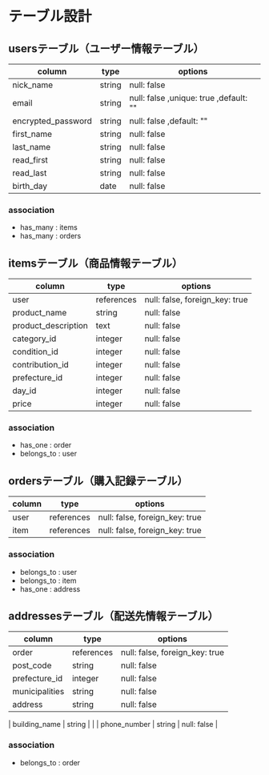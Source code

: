 
# テーブル設計

## usersテーブル（ユーザー情報テーブル）

| column             | type   | options                                 |
| ------------------ | ------ | --------------------------------------- |
| nick_name          | string | null: false                             |
| email              | string | null: false ,unique: true ,default: ""  |
| encrypted_password | string | null: false ,default: ""                |
| first_name         | string | null: false                             |
| last_name          | string | null: false                             |
| read_first         | string | null: false                             |
| read_last          | string | null: false                             |
| birth_day          | date   | null: false                             |
### association
- has_many : items
- has_many : orders


## itemsテーブル（商品情報テーブル）

| column                   | type       | options                       |
| ------------------------ | ---------- | ----------------------------- |
| user                     | references | null: false, foreign_key: true|
| product_name             | string     | null: false                   |
| product_description      | text       | null: false                   |
| category_id              | integer    | null: false                   |
| condition_id             | integer    | null: false                   |
| contribution_id          | integer    | null: false                   |
| prefecture_id            | integer    | null: false                   |
| day_id                   | integer    | null: false                   |
| price                    | integer    | null: false                   |
### association
- has_one : order
- belongs_to : user


## ordersテーブル（購入記録テーブル）

| column | type       | options                        |
| ------ | ---------- | ------------------------------ |
| user   | references | null: false, foreign_key: true |
| item   | references | null: false, foreign_key: true |
### association
- belongs_to : user
- belongs_to : item
- has_one : address


## addressesテーブル（配送先情報テーブル）

| column         | type       | options                        |
| -------------- | ---------- | ------------------------------ |
| order          | references | null: false, foreign_key: true |
| post_code      | string     | null: false                    |
| prefecture_id  | integer    | null: false                    |
| municipalities | string     | null: false                    |
| address        | string     | null: false                    |

| building_name  | string     |                                |
| phone_number   | string     | null: false                    |
### association
- belongs_to : order